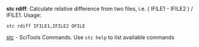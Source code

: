 **stc rdiff**: Calculate relative difference from two files, i.e. ( IFILE1 - IFILE2 ) / IFILE1.
Usage:
```
stc rdiff IFILE1,IFILE2 OFILE
```

[stc](https://github.com/MetOffice/stc/blob/main/doc/stc.md) - SciTools Commands. Use `stc help` to list available commands
